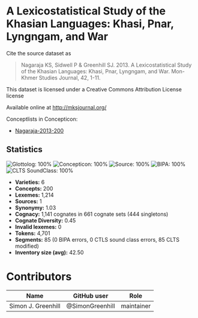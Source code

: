 # A Lexicostatistical Study of the Khasian Languages: Khasi, Pnar, Lyngngam, and War

Cite the source dataset as

> Nagaraja KS, Sidwell P & Greenhill SJ. 2013. A Lexicostatistical Study of the Khasian Languages: Khasi, Pnar, Lyngngam, and War. Mon-Khmer Studies Journal, 42, 1-11.

This dataset is licensed under a  Creative Commons Attribution License license

Available online at http://mksjournal.org/


Conceptlists in Concepticon:
- [Nagaraja-2013-200](https://concepticon.clld.org/contributions/Nagaraja-2013-200)
## Statistics


![Glottolog: 100%](https://img.shields.io/badge/Glottolog-100%25-brightgreen.svg "Glottolog: 100%")
![Concepticon: 100%](https://img.shields.io/badge/Concepticon-100%25-brightgreen.svg "Concepticon: 100%")
![Source: 100%](https://img.shields.io/badge/Source-100%25-brightgreen.svg "Source: 100%")
![BIPA: 100%](https://img.shields.io/badge/BIPA-100%25-brightgreen.svg "BIPA: 100%")
![CLTS SoundClass: 100%](https://img.shields.io/badge/CLTS%20SoundClass-100%25-brightgreen.svg "CLTS SoundClass: 100%")

- **Varieties:** 6
- **Concepts:** 200
- **Lexemes:** 1,214
- **Sources:** 1
- **Synonymy:** 1.03
- **Cognacy:** 1,141 cognates in 661 cognate sets (444 singletons)
- **Cognate Diversity:** 0.45
- **Invalid lexemes:** 0
- **Tokens:** 4,701
- **Segments:** 85 (0 BIPA errors, 0 CTLS sound class errors, 85 CLTS modified)
- **Inventory size (avg):** 42.50

# Contributors

Name | GitHub user | Role
--- | --- | ---
Simon J. Greenhill | @SimonGreenhill | maintainer


